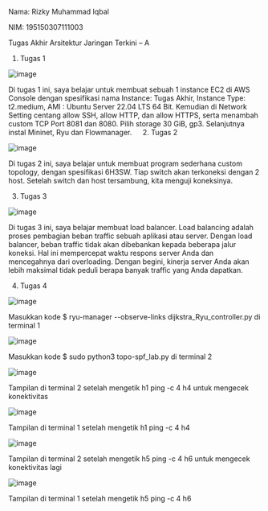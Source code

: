 Nama: Rizky Muhammad Iqbal

NIM: 195150307111003

Tugas Akhir Arsitektur Jaringan Terkini – A

1.	Tugas 1

 ![image](https://user-images.githubusercontent.com/100340362/172605155-3eb849a6-41cd-4c8d-96f0-771b10385112.png)

Di tugas 1 ini, saya belajar untuk membuat sebuah 1 instance EC2 di AWS Console dengan spesifikasi nama Instance: Tugas Akhir, Instance Type: t2.medium, AMI : Ubuntu Server 22.04 LTS 64 Bit. Kemudian di Network Setting centang allow SSH, allow HTTP, dan allow HTTPS, serta menambah custom TCP Port 8081 dan 8080. Pilih storage 30 GiB, gp3. Selanjutnya instal Mininet, Ryu dan Flowmanager.
 
2.	Tugas 2

 ![image](https://user-images.githubusercontent.com/100340362/172605301-72a1ac45-a5b9-4d1c-8e4e-c14f464d7144.png)

Di tugas 2 ini, saya belajar untuk membuat program sederhana custom topology, dengan spesifikasi 6H3SW. Tiap switch akan terkoneksi dengan 2 host. Setelah switch dan host tersambung, kita menguji koneksinya.

3.	Tugas 3

 ![image](https://user-images.githubusercontent.com/100340362/172605387-4d02a481-9b21-4f79-ae27-88d530d169df.png)

Di tugas 3 ini, saya belajar membuat load balancer. Load balancing adalah proses pembagian beban traffic sebuah aplikasi atau server. Dengan load balancer, beban traffic tidak akan dibebankan kepada beberapa jalur koneksi. Hal ini mempercepat waktu respons server Anda dan mencegahnya dari overloading. Dengan begini, kinerja server Anda akan lebih maksimal tidak peduli berapa banyak traffic yang Anda dapatkan.

4.	Tugas 4

 ![image](https://user-images.githubusercontent.com/100340362/172605480-b2724d83-d8b8-49d7-b816-f9390e182646.png)

Masukkan kode $ ryu-manager --observe-links dijkstra_Ryu_controller.py di terminal 1

 ![image](https://user-images.githubusercontent.com/100340362/172605570-b4c191aa-1f78-40bf-af83-bb5b0a6c12de.png )

Masukkan kode $ sudo python3 topo-spf_lab.py di terminal 2

 ![image](https://user-images.githubusercontent.com/100340362/172605617-982c8aec-0d30-4732-a3b4-620b12cfb2e9.png)

Tampilan di terminal 2 setelah mengetik h1 ping -c 4 h4 untuk mengecek konektivitas

 ![image](https://user-images.githubusercontent.com/100340362/172605678-a126f970-78f9-4f18-89e3-ee4820f8098e.png)

Tampilan di terminal 1 setelah mengetik h1 ping -c 4 h4

 ![image](https://user-images.githubusercontent.com/100340362/172605732-72f11c2e-7df2-4637-8413-1f8fb531edaa.png)

Tampilan di terminal 2 setelah mengetik h5 ping -c 4 h6 untuk mengecek konektivitas lagi

 ![image](https://user-images.githubusercontent.com/100340362/172605757-46b0b3a0-ee07-4733-9125-0237f9c8376c.png)

Tampilan di terminal 1 setelah mengetik h5 ping -c 4 h6


